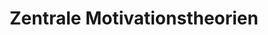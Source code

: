 ---
moduleTitle: Selbstwirksamkeit
unitTitle: Kurzvortrag
title: Zentrale Motivationstheorien
module: 3
unit: 0
subunit: 2
type: video
---